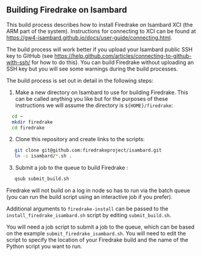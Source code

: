 ## Building Firedrake on Isambard

This build process describes how to install Firedrake on Isambard XCI (the ARM part of the system). Instructions for connecting to XCI can be found at https://gw4-isambard.github.io/docs/user-guide/connecting.html.

The build process will work better if you upload your Isambard public SSH key to GitHub (see https://help.github.com/articles/connecting-to-github-with-ssh/ for how to do this). You can build Firedrake without uploading an SSH key but you will see some warnings during the build processes. 

The build process is set out in detail in the following steps:

1. Make a new directory on Isambard to use for building Firedrake. This can be called anything you like but for the purposes of these instructions we will assume the directory is `${HOME}/firedrake`:

```bash
  cd ~
  mkdir firedrake
  cd firedrake
```

2. Clone this repository and create links to the scripts:

```bash
   git clone git@github.com:firedrakeproject/isambard.git
   ln -s isambard/*.sh .
```

3. Submit a job to the queue to build Firedrake :
```bash
   qsub submit_build.sh
```

Firedrake will not build on a log in node so has to run via the batch queue (you can run the build script using an interactive job if you prefer).

Additional arguments to `firedrake-install` can be passed to the `install_firedrake_isambard.sh` script by editing `submit_build.sh`.

You will need a job script to submit a job to the queue, which can be based on the example `submit_firedrake_isambard.sh`. You will need to edit the script to specify the location of your Firedrake build and the name of the Python script you want to run.
